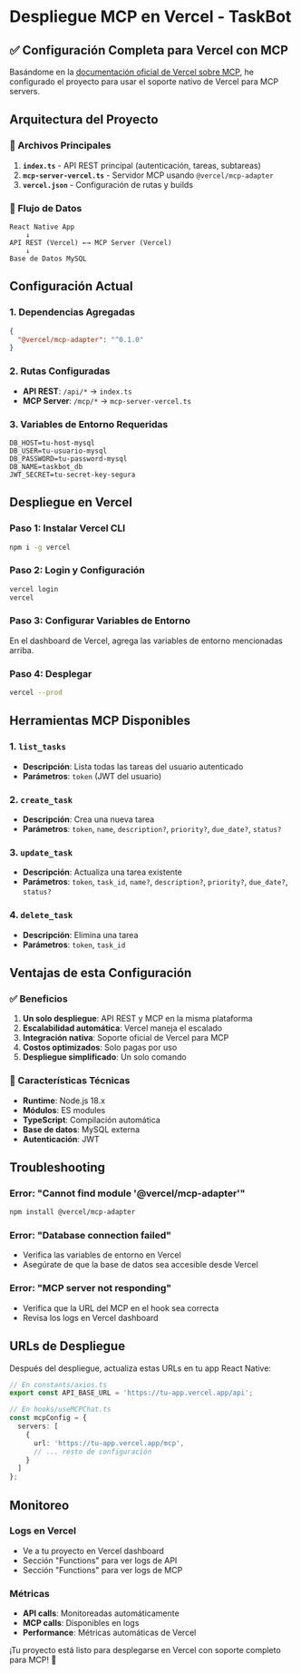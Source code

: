 # Despliegue MCP en Vercel - TaskBot

## ✅ Configuración Completa para Vercel con MCP

Basándome en la [documentación oficial de Vercel sobre MCP](https://vercel.com/docs/mcp), he configurado el proyecto para usar el soporte nativo de Vercel para MCP servers.

## Arquitectura del Proyecto

### 📁 Archivos Principales

1. **`index.ts`** - API REST principal (autenticación, tareas, subtareas)
2. **`mcp-server-vercel.ts`** - Servidor MCP usando `@vercel/mcp-adapter`
3. **`vercel.json`** - Configuración de rutas y builds

### 🔄 Flujo de Datos

```
React Native App
    ↓
API REST (Vercel) ←→ MCP Server (Vercel)
    ↓
Base de Datos MySQL
```

## Configuración Actual

### 1. Dependencias Agregadas
```json
{
  "@vercel/mcp-adapter": "^0.1.0"
}
```

### 2. Rutas Configuradas
- **API REST**: `/api/*` → `index.ts`
- **MCP Server**: `/mcp/*` → `mcp-server-vercel.ts`

### 3. Variables de Entorno Requeridas
```
DB_HOST=tu-host-mysql
DB_USER=tu-usuario-mysql
DB_PASSWORD=tu-password-mysql
DB_NAME=taskbot_db
JWT_SECRET=tu-secret-key-segura
```

## Despliegue en Vercel

### Paso 1: Instalar Vercel CLI
```bash
npm i -g vercel
```

### Paso 2: Login y Configuración
```bash
vercel login
vercel
```

### Paso 3: Configurar Variables de Entorno
En el dashboard de Vercel, agrega las variables de entorno mencionadas arriba.

### Paso 4: Desplegar
```bash
vercel --prod
```

## Herramientas MCP Disponibles

### 1. `list_tasks`
- **Descripción**: Lista todas las tareas del usuario autenticado
- **Parámetros**: `token` (JWT del usuario)

### 2. `create_task`
- **Descripción**: Crea una nueva tarea
- **Parámetros**: `token`, `name`, `description?`, `priority?`, `due_date?`, `status?`

### 3. `update_task`
- **Descripción**: Actualiza una tarea existente
- **Parámetros**: `token`, `task_id`, `name?`, `description?`, `priority?`, `due_date?`, `status?`

### 4. `delete_task`
- **Descripción**: Elimina una tarea
- **Parámetros**: `token`, `task_id`

## Ventajas de esta Configuración

### ✅ Beneficios
1. **Un solo despliegue**: API REST y MCP en la misma plataforma
2. **Escalabilidad automática**: Vercel maneja el escalado
3. **Integración nativa**: Soporte oficial de Vercel para MCP
4. **Costos optimizados**: Solo pagas por uso
5. **Despliegue simplificado**: Un solo comando

### 🔧 Características Técnicas
- **Runtime**: Node.js 18.x
- **Módulos**: ES modules
- **TypeScript**: Compilación automática
- **Base de datos**: MySQL externa
- **Autenticación**: JWT

## Troubleshooting

### Error: "Cannot find module '@vercel/mcp-adapter'"
```bash
npm install @vercel/mcp-adapter
```

### Error: "Database connection failed"
- Verifica las variables de entorno en Vercel
- Asegúrate de que la base de datos sea accesible desde Vercel

### Error: "MCP server not responding"
- Verifica que la URL del MCP en el hook sea correcta
- Revisa los logs en Vercel dashboard

## URLs de Despliegue

Después del despliegue, actualiza estas URLs en tu app React Native:

```typescript
// En constants/axios.ts
export const API_BASE_URL = 'https://tu-app.vercel.app/api';

// En hooks/useMCPChat.ts
const mcpConfig = {
  servers: [
    {
      url: 'https://tu-app.vercel.app/mcp',
      // ... resto de configuración
    }
  ]
};
```

## Monitoreo

### Logs en Vercel
- Ve a tu proyecto en Vercel dashboard
- Sección "Functions" para ver logs de API
- Sección "Functions" para ver logs de MCP

### Métricas
- **API calls**: Monitoreadas automáticamente
- **MCP calls**: Disponibles en logs
- **Performance**: Métricas automáticas de Vercel

¡Tu proyecto está listo para desplegarse en Vercel con soporte completo para MCP! 🚀 